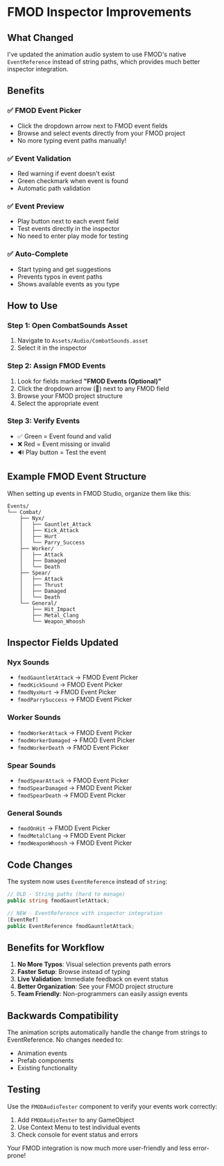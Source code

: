 # FMOD Inspector Improvements

## What Changed

I've updated the animation audio system to use FMOD's native `EventReference` instead of string paths, which provides much better inspector integration.

## Benefits

### ✅ **FMOD Event Picker**
- Click the dropdown arrow next to FMOD event fields
- Browse and select events directly from your FMOD project
- No more typing event paths manually!

### ✅ **Event Validation**
- Red warning if event doesn't exist
- Green checkmark when event is found
- Automatic path validation

### ✅ **Event Preview**
- Play button next to each event field
- Test events directly in the inspector
- No need to enter play mode for testing

### ✅ **Auto-Complete**
- Start typing and get suggestions
- Prevents typos in event paths
- Shows available events as you type

## How to Use

### **Step 1: Open CombatSounds Asset**
1. Navigate to `Assets/Audio/CombatSounds.asset`
2. Select it in the inspector

### **Step 2: Assign FMOD Events**
1. Look for fields marked **"FMOD Events (Optional)"**
2. Click the dropdown arrow (🔽) next to any FMOD field
3. Browse your FMOD project structure
4. Select the appropriate event

### **Step 3: Verify Events**
- ✅ Green = Event found and valid
- ❌ Red = Event missing or invalid
- 🔊 Play button = Test the event

## Example FMOD Event Structure

When setting up events in FMOD Studio, organize them like this:

```
Events/
└── Combat/
    ├── Nyx/
    │   ├── Gauntlet_Attack
    │   ├── Kick_Attack
    │   ├── Hurt
    │   └── Parry_Success
    ├── Worker/
    │   ├── Attack
    │   ├── Damaged
    │   └── Death
    ├── Spear/
    │   ├── Attack
    │   ├── Thrust
    │   ├── Damaged
    │   └── Death
    └── General/
        ├── Hit_Impact
        ├── Metal_Clang
        └── Weapon_Whoosh
```

## Inspector Fields Updated

### **Nyx Sounds**
- `fmodGauntletAttack` → FMOD Event Picker
- `fmodKickSound` → FMOD Event Picker  
- `fmodNyxHurt` → FMOD Event Picker
- `fmodParrySuccess` → FMOD Event Picker

### **Worker Sounds**
- `fmodWorkerAttack` → FMOD Event Picker
- `fmodWorkerDamaged` → FMOD Event Picker
- `fmodWorkerDeath` → FMOD Event Picker

### **Spear Sounds**
- `fmodSpearAttack` → FMOD Event Picker
- `fmodSpearDamaged` → FMOD Event Picker
- `fmodSpearDeath` → FMOD Event Picker

### **General Sounds**
- `fmodOnHit` → FMOD Event Picker
- `fmodMetalClang` → FMOD Event Picker
- `fmodWeaponWhoosh` → FMOD Event Picker

## Code Changes

The system now uses `EventReference` instead of `string`:

```csharp
// OLD - String paths (hard to manage)
public string fmodGauntletAttack;

// NEW - EventReference with inspector integration
[EventRef]
public EventReference fmodGauntletAttack;
```

## Benefits for Workflow

1. **No More Typos**: Visual selection prevents path errors
2. **Faster Setup**: Browse instead of typing
3. **Live Validation**: Immediate feedback on event status
4. **Better Organization**: See your FMOD project structure
5. **Team Friendly**: Non-programmers can easily assign events

## Backwards Compatibility

The animation scripts automatically handle the change from strings to EventReference. No changes needed to:
- Animation events
- Prefab components  
- Existing functionality

## Testing

Use the `FMODAudioTester` component to verify your events work correctly:
1. Add `FMODAudioTester` to any GameObject
2. Use Context Menu to test individual events
3. Check console for event status and errors

Your FMOD integration is now much more user-friendly and less error-prone!
